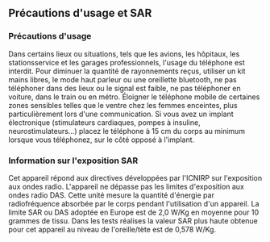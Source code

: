 ## Précautions d'usage et SAR

### Précautions d'usage
Dans certains lieux ou situations, tels que les avions, les hôpitaux, les stationsservice
et les garages professionnels, l'usage du téléphone est interdit.
Pour diminuer la quantité de rayonnements reçus, utiliser un kit mains libres, le mode haut parleur ou une oreillette bluetooth, ne pas téléphoner dans des lieux ou le signal est faible, ne pas téléphoner en voiture, dans le train ou en métro.
Éloigner le téléphone mobile de certaines zones sensibles telles que le ventre chez les femmes enceintes, plus particulièrement lors d'une communication. Si vous avez un implant électronique (stimulateurs cardiaques, pompes à insuline, neurostimulateurs…) placez le téléphone à 15 cm du corps au minimum lorsque vous téléphonez, sur le côté opposé à l'implant.

### Information sur l'exposition SAR
Cet appareil répond aux directives développées par l'ICNIRP sur l'exposition aux ondes radio. L'appareil ne dépasse pas les limites d'exposition aux ondes radio DAS. Cette unité mesure la quantité d'énergie par radiofréquence absorbée par le corps pendant l'utilisation d'un appareil. La limite SAR ou DAS adoptée en Europe est de 2,0 W/Kg en moyenne pour 10 grammes de tissu. Dans les tests réalises la valeur SAR plus haute obtenue pour cet appareil au niveau de l'oreille/tète est de 0,578 W/Kg.

